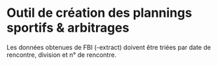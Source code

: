 # Outil de création des plannings sportifs & arbitrages

Les données obtenues de FBI (-extract) doivent être triées par date de rencontre, division et n° de rencontre. 

